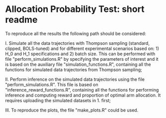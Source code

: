 # Allocation Probability Test: short readme

To reproduce all the results the following path should be considered:

I. Simulate all the data trajectories with Thompson sampling (standard, clipped, BOLS-tuned) and for different experimental scenarios based on: 1) H_0 and H_1 specifications and 2) batch size. This can be performed with file "perform_simulations.R" by specifying the parameters of interest and it is based on the auxiliary file "simulation_functions.R", containing all the functions for simulated data trajectories from Thompson sampling;

II. Perform inference on the simulated data trajectories using the file "perform_simulations.R". This file is based on "inference_reward_functions.R", containing all the functions for performing inference and computing reward and proportion of optimal arm allocation. It requires uploading the simulated datasets in 1. first;

III. To reproduce the plots, the file "make_plots.R" could be used.
